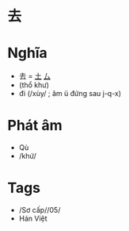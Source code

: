 # 去

# Nghĩa
* 去 = [土](土.md) [厶](厶.md)
* (thổ khư)
* đi (/xùy/ ; âm ü đứng sau j-q-x)

# Phát âm
* Qù
*  /khứ/

# Tags
* /Sơ cấp//05/
*  Hán Việt

